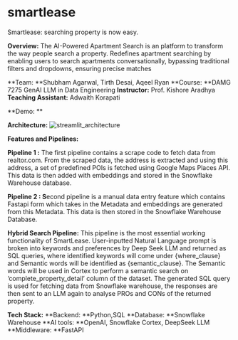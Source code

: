 

# smartlease
Smartlease: searching property is now easy.

**Overview:** The AI-Powered Apartment Search is an platform to transform the way people search a property.
Redefines apartment searching by enabling users to search apartments conversationally, bypassing traditional filters and dropdowns, ensuring precise matches

**Team: **Shubham Agarwal, Tirth Desai, Aqeel Ryan
**Course: **DAMG 7275 GenAI LLM in Data Engineering
**Instructor:** Prof. Kishore Aradhya
**Teaching Assistant:** Adwaith Korapati

**Demo: ** 



**Architecture:**
![streamlit_architecture](https://github.com/user-attachments/assets/ec79b88e-e2bb-41f4-a721-14d98d38c10b)

**Features and Pipelines:**

**Pipeline 1 :**
The first pipeline contains a scrape code to fetch data from realtor.com. From the scraped data, the address is extracted and using this address, a set of predefined POIs is fetched using Google Maps Places API. This data is then added with embeddings and stored in the Snowflake Warehouse database.

**Pipeline 2 : S**econd pipeline is a manual data entry feature which contains Fastapi form which takes in the Metadata and embeddings are generated from this Metadata. This data is then stored in the Snowflake Warehouse Database.

**Hybrid Search Pipeline:** This pipeline is the most essential working functionality of SmartLease. User-inputted Natural Language prompt is broken into keywords and preferences by Deep Seek LLM and returned as SQL queries, where identified keywords will come under {where_clause} and Semantic words will be identified as {semantic_clause}. The Semantic words will be used in Cortex to perform a semantic search on ‘complete_property_detail’ column of the dataset. The generated SQL query is used for fetching data from Snowflake warehouse, the responses are then sent to an LLM again to analyse PROs and CONs of the returned property.

**Tech Stack:**
**Backend: **Python,SQL
**Database: **Snowflake Warehouse
**AI tools: **OpenAI, Snowflake Cortex, DeepSeek LLM
**Middleware: **FastAPI
